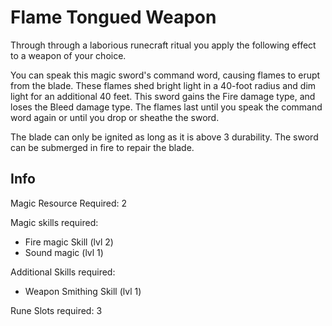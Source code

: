 # Flame Tongued Weapon

Through through a laborious runecraft ritual you apply the following effect to a weapon of your choice.

You can speak this magic sword's command word, causing flames to erupt from the blade. These flames shed bright light in a 40-foot radius and dim light for an additional 40 feet. This sword gains the Fire damage type, and loses the Bleed damage type. The flames last until you  speak the command word again or until you drop or sheathe the sword.

The blade can only be ignited as long as it is above 3 durability. The sword can be submerged in fire to repair the blade.

## Info

Magic Resource Required: 2

Magic skills required:

- Fire magic Skill (lvl 2)
- Sound magic (lvl 1)

Additional Skills required:

- Weapon Smithing Skill (lvl 1)

Rune Slots required: 3
